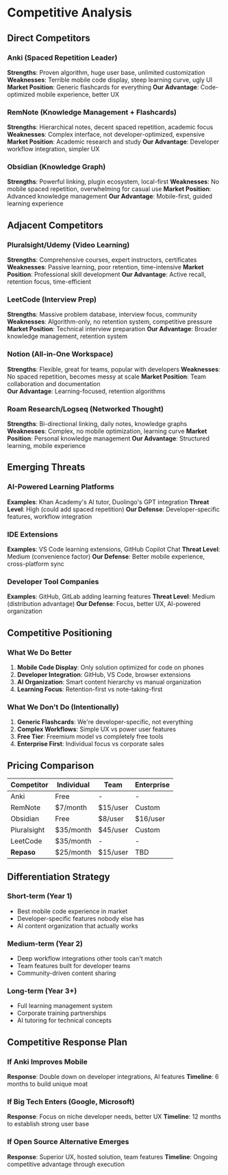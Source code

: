 # Competitive Analysis

## Direct Competitors

### Anki (Spaced Repetition Leader)
**Strengths**: Proven algorithm, huge user base, unlimited customization
**Weaknesses**: Terrible mobile code display, steep learning curve, ugly UI
**Market Position**: Generic flashcards for everything
**Our Advantage**: Code-optimized mobile experience, better UX

### RemNote (Knowledge Management + Flashcards)
**Strengths**: Hierarchical notes, decent spaced repetition, academic focus
**Weaknesses**: Complex interface, not developer-optimized, expensive
**Market Position**: Academic research and study
**Our Advantage**: Developer workflow integration, simpler UX

### Obsidian (Knowledge Graph)
**Strengths**: Powerful linking, plugin ecosystem, local-first
**Weaknesses**: No mobile spaced repetition, overwhelming for casual use
**Market Position**: Advanced knowledge management
**Our Advantage**: Mobile-first, guided learning experience

## Adjacent Competitors

### Pluralsight/Udemy (Video Learning)
**Strengths**: Comprehensive courses, expert instructors, certificates
**Weaknesses**: Passive learning, poor retention, time-intensive
**Market Position**: Professional skill development
**Our Advantage**: Active recall, retention focus, time-efficient

### LeetCode (Interview Prep)  
**Strengths**: Massive problem database, interview focus, community
**Weaknesses**: Algorithm-only, no retention system, competitive pressure
**Market Position**: Technical interview preparation
**Our Advantage**: Broader knowledge management, retention system

### Notion (All-in-One Workspace)
**Strengths**: Flexible, great for teams, popular with developers
**Weaknesses**: No spaced repetition, becomes messy at scale
**Market Position**: Team collaboration and documentation  
**Our Advantage**: Learning-focused, retention algorithms

### Roam Research/Logseq (Networked Thought)
**Strengths**: Bi-directional linking, daily notes, knowledge graphs
**Weaknesses**: Complex, no mobile optimization, learning curve
**Market Position**: Personal knowledge management
**Our Advantage**: Structured learning, mobile experience

## Emerging Threats

### AI-Powered Learning Platforms
**Examples**: Khan Academy's AI tutor, Duolingo's GPT integration
**Threat Level**: High (could add spaced repetition)
**Our Defense**: Developer-specific features, workflow integration

### IDE Extensions  
**Examples**: VS Code learning extensions, GitHub Copilot Chat
**Threat Level**: Medium (convenience factor)
**Our Defense**: Better mobile experience, cross-platform sync

### Developer Tool Companies
**Examples**: GitHub, GitLab adding learning features
**Threat Level**: Medium (distribution advantage)
**Our Defense**: Focus, better UX, AI-powered organization

## Competitive Positioning

### What We Do Better
1. **Mobile Code Display**: Only solution optimized for code on phones
2. **Developer Integration**: GitHub, VS Code, browser extensions
3. **AI Organization**: Smart content hierarchy vs manual organization
4. **Learning Focus**: Retention-first vs note-taking-first

### What We Don't Do (Intentionally)
1. **Generic Flashcards**: We're developer-specific, not everything
2. **Complex Workflows**: Simple UX vs power user features
3. **Free Tier**: Freemium model vs completely free tools
4. **Enterprise First**: Individual focus vs corporate sales

## Pricing Comparison

| Competitor | Individual | Team | Enterprise |
|------------|------------|------|------------|
| Anki | Free | - | - |
| RemNote | $7/month | $15/user | Custom |
| Obsidian | Free | $8/user | $16/user |
| Pluralsight | $35/month | $45/user | Custom |
| LeetCode | $35/month | - | - |
| **Repaso** | $25/month | $15/user | TBD |

## Differentiation Strategy

### Short-term (Year 1)
- Best mobile code experience in market
- Developer-specific features nobody else has
- AI content organization that actually works

### Medium-term (Year 2)  
- Deep workflow integrations other tools can't match
- Team features built for developer teams
- Community-driven content sharing

### Long-term (Year 3+)
- Full learning management system
- Corporate training partnerships
- AI tutoring for technical concepts

## Competitive Response Plan

### If Anki Improves Mobile
**Response**: Double down on developer integrations, AI features
**Timeline**: 6 months to build unique moat

### If Big Tech Enters (Google, Microsoft)
**Response**: Focus on niche developer needs, better UX
**Timeline**: 12 months to establish strong user base

### If Open Source Alternative Emerges
**Response**: Superior UX, hosted solution, team features
**Timeline**: Ongoing competitive advantage through execution